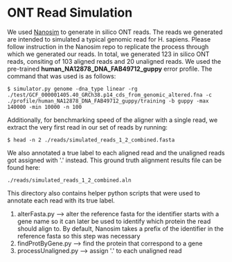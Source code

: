# ONT Read Simulation

We used [Nanosim](https://github.com/bcgsc/NanoSim) to generate in silico ONT reads.
The reads we generated are intended to simulated a typical genomic read for H. sapiens. 
Please follow instruction in the Nanosim repo to replicate the process through which we generated our reads. In total, we generated 123 in silico ONT reads, consiting of 103 aligned reads and 20 unaligned reads. 
We used the pre-trained **human_NA12878_DNA_FAB49712_guppy** error profile. The command that was used is as follows:

```
$ simulator.py genome -dna_type linear -rg ./test/GCF_000001405.40_GRCh38.p14_cds_from_genomic_altered.fna -c ./profile/human_NA12878_DNA_FAB49712_guppy/training -b guppy -max 140000 -min 10000 -n 100
```
Additionally, for benchmarking speed of the aligner with a single read, we extract the very first read in our set of reads by running:
```
$ head -n 2 ./reads/simulated_reads_1_2_combined.fasta
```
We also annotated a true label to each aligned read and the unaligned reads got assigned with '.' instead. 
This ground truth alignment results file can be found here:
```
./reads/simulated_reads_1_2_combined.aln
```
This directory also contains helper python scripts that were used to annotate each read with its true label. 

1. alterFasta.py --> alter the reference fasta for the identifier starts with a gene name so it can later be used to identify which protein the read should align to. By default, Nanosim takes a prefix of the identifier in the reference fasta so this step was necessary
2. findProtByGene.py --> find the protein that correspond to a gene
3. processUnaligned.py --> assign '.' to each unaligned read

